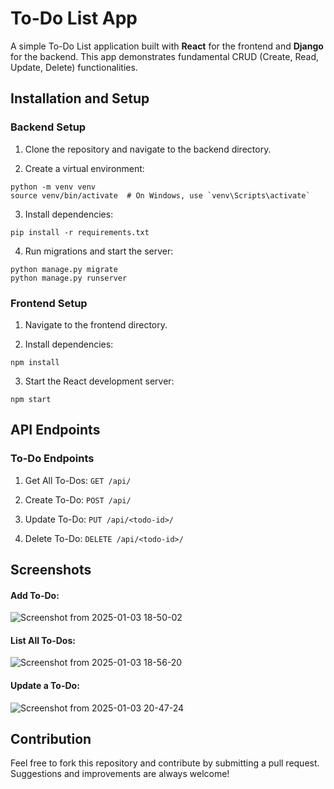 # To-Do List App

A simple To-Do List application built with **React** for the frontend and **Django** for the backend. This app demonstrates fundamental CRUD (Create, Read, Update, Delete) functionalities.

## Installation and Setup

### Backend Setup

1. Clone the repository and navigate to the backend directory.

2. Create a virtual environment:
 ```
 python -m venv venv
 source venv/bin/activate  # On Windows, use `venv\Scripts\activate`
```
3. Install dependencies:
```
pip install -r requirements.txt
```
4. Run migrations and start the server:
```
python manage.py migrate
python manage.py runserver
```
### Frontend Setup

1. Navigate to the frontend directory.

2. Install dependencies:
```
npm install
```
3. Start the React development server:
```
npm start
```

## API Endpoints

### To-Do Endpoints

1. Get All To-Dos: ```GET /api/```

2. Create To-Do: ```POST /api/```

3. Update To-Do: ```PUT /api/<todo-id>/```

4. Delete To-Do: ```DELETE /api/<todo-id>/```

## Screenshots

#### Add To-Do:
![Screenshot from 2025-01-03 18-50-02](https://github.com/user-attachments/assets/e3816e70-6d74-45ea-8d84-6b3273c3c15c)
#### List All To-Dos:
![Screenshot from 2025-01-03 18-56-20](https://github.com/user-attachments/assets/7dfd298e-04ae-4705-ae69-d0798ddeae63)
#### Update a To-Do:
![Screenshot from 2025-01-03 20-47-24](https://github.com/user-attachments/assets/aa5c4782-5fb9-4644-b089-f688176cc950)
## Contribution

Feel free to fork this repository and contribute by submitting a pull request. Suggestions and improvements are always welcome!


